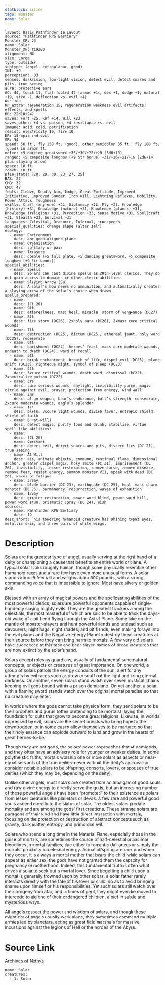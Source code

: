 ```yaml
---
statblock: inline
tags: monster
name: Solar
---
```

```statblock
layout: Basic Pathfinder 1e Layout
source: "Pathfinder RPG Bestiary"
Monster_CR: 23
name: Solar
Monster_XP: 819200
alignment: NG
size: Large
type: outsider
subtype: (angel, extraplanar, good)
INI: +9
perception: +33
senses: darkvision, low-light vision, detect evil, detect snares and pits, true seeing
aura: protective aura
AC: 44, touch 11, flat-footed 42 (armor +14, dex +1, dodge +1, natural +19, size -1, deflection vs. evil +4)
HP: 363
HP_extra: regeneration 15; regeneration weakness evil artifacts, effects, and spells
HD: 22d10+242
saves: Fort +25, Ref +14, Will +23
saves_other: +4 vs. poison, +4 resistance vs. evil
immune: acid, cold, petrification
resist: electricity 10, fire 10
DR: 15/epic and evil
SR: 34
speed: 50 ft., fly 150 ft. (good), other_semicolon 35 ft., fly 100 ft. (good) in armor ft.
melee: +5 dancing greatsword +35/+30/+25/+20 (3d6+18)
ranged: +5 composite longbow (+9 Str bonus) +31/+26/+21/+16 (2d6+14 plus slaying arrow)
space: 10 ft.
reach: 10 ft.
pf1e_stats: [28, 20, 30, 23, 27, 25]
BAB: 22
CMB: 32
CMD: 47
feats: Cleave, Deadly Aim, Dodge, Great Fortitude, Improved Initiative, Improved Sunder, Iron Will, Lightning Reflexes, Mobility, Power Attack, Toughness
skills: Craft (any one) +31, Diplomacy +32, Fly +32, Knowledge (history) +31, Knowledge (nature) +31, Knowledge (planes) +31, Knowledge (religion) +31, Perception +33, Sense Motive +33, Spellcraft +31, Stealth +21, Survival +31
languages: Celestial, Draconic, Infernal, truespeech
special_qualities: change shape (alter self)
ecology:
  - name: Environment
    desc: any good-aligned plane
  - name: Organisation
    desc: solitary or pair
  - name: Treasure
    desc: double (+5 full plate, +5 dancing greatsword, +5 composite longbow [+9 Str bonus])
special_abilities:
  - name: Spells
    desc: Solars can cast divine spells as 20th-level clerics. They do not gain access to domains or other cleric abilities.
  - name: Slaying Arrow (Su)
    desc: A solar’s bow needs no ammunition, and automatically creates a slaying arrow of the solar’s choice when drawn.
spells_prepared:
  - name:
    desc: (CL 20)
  - name: 9th
    desc: etherealness, mass heal, miracle, storm of vengeance (DC27)
  - name: 8th
    desc: fire storm (DC26), 2xholy aura (DC26), 2xmass cure critical wounds
  - name: 7th
    desc: destruction (DC25), dictum (DC25), ethereal jaunt, holy word (DC25), regenerate
  - name: 6th
    desc: banishment (DC24), heroes’ feast, mass cure moderate wounds, undeath to death (DC24), word of recall
  - name: 5th
    desc: break enchantment, breath of life, dispel evil (DC23), plane shift (DC23), righteous might, symbol of sleep (DC23)
  - name: 4th
    desc: 3xcure critical wounds, death ward, dismissal (DC22), 2xneutralize poison (DC22)
  - name: 3rd
    desc: cure serious wounds, daylight, invisibility purge, magic circle against evil, prayer, protection from energy, wind wall
  - name: 2nd
    desc: align weapon, bear’s endurance, bull’s strength, consecrate, 2xcure moderate wounds, eagle’s splendor
  - name: 1st
    desc: bless, 3xcure light wounds, divine favor, entropic shield, shield of faith
  - name: 0 (at-will)
    desc: detect magic, purify food and drink, stabilize, virtue
spell-like_abilities:
  - name:
    desc: (CL 20)
  - name: Constant
    desc: detect evil, detect snares and pits, discern lies (DC 21), true seeing
  - name: At Will
    desc: aid, animate objects, commune, continual flame, dimensional anchor, greater dispel magic, holy smite (DC 21), imprisonment (DC 26), invisibility, lesser restoration, remove curse, remove disease, remove fear, resist energy, summon monster VII, speak with dead (DC 20), waves of fatigue
  - name: 3/day
    desc: blade barrier (DC 23), earthquake (DC 25), heal, mass charm monster (DC 25), permanency, resurrection, waves of exhaustion
  - name: 1/day
    desc: greater restoration, power word blind, power word kill, power word stun, prismatic spray (DC 24), wish
sources:
  - name: Pathfinder RPG Bestiary
    desc: 12
desc_short: This towering humanoid creature has shining topaz eyes, metallic skin, and three pairs of white wings.
```
# Description
Solars are the greatest type of angel, usually serving at the right hand of a deity or championing a cause that benefits an entire world or plane. A typical solar looks roughly human, though some physically resemble other humanoid races and a rare few have even more unusual forms. A solar stands about 9 feet tall and weighs about 500 pounds, with a strong, commanding voice that is impossible to ignore. Most have silvery or golden skin.

Blessed with an array of magical powers and the spellcasting abilities of the most powerful clerics, solars are powerful opponents capable of single-handedly slaying mighty evils. They are the greatest trackers among the celestials, the most masterful of which are said to be able to track the days-old wake of a pit fiend flying through the Astral Plane. Some take on the mantle of monster-slayers and hunt powerful fiends and undead such as devourers, night hags, night shades, and pit fiends, even making forays into the evil planes and the Negative Energy Plane to destroy these creatures at their source before they can bring harm to mortals. A few very old solars have succeeded at this task and bear slayer-names of dread creatures that are now extinct by the solar’s hand.

Solars accept roles as guardians, usually of fundamental supernatural concepts, or objects or creatures of great importance. On one world, a group of solars patrols the energy conduits of the sun, alert for any attempts by evil races such as drow to snuff out the light and bring eternal darkness. On another, seven solars stand watch over seven mystical chains keeping evil gods bound within a prison demiplane. On yet another, a solar with a flaming sword stands watch over the original mortal paradise so that no creature may enter.

In worlds where the gods cannot take physical form, they send solars to be their prophets and gurus (often pretending to be mortals), laying the foundation for cults that grow to become great religions. Likewise, in worlds oppressed by evil, solars are the secret priests who bring hope to the downtrodden, or in some cases allow themselves to be martyred so that their holy essence can explode outward to land and grow in the hearts of great heroes-to-be.

Though they are not gods, the solars’ power approaches that of demigods, and they often have an advisory role for younger or weaker deities. In some polytheistic faiths, mortals worship one or more solars as aspects or near-equal servants of the true deities-never without the deity’s approval-or consider notable solars to be offspring, consorts, lovers, or spouses of true deities (which they may be, depending on the deity).

Unlike other angels, most solars are created from an amalgam of good souls and raw divine energy to directly serve the gods, but an increasing number of these powerful angels have been “promoted” to their existence as solars from lesser creatures like planetars or devas. A few rare and powerful good souls ascend directly to the status of solar. The oldest solars predate mortality and are among the gods’ first creations. These strange solars are paragons of their kind and have little direct interaction with mortals, focusing on the protection or destruction of abstract concepts such as gravity, dark matter, entropy, and primordial evil.

Solars who spend a long time in the Material Plane, especially those in the guise of mortals, are sometimes the source of half-celestial or aasimar bloodlines in mortal families, due either to romantic dalliances or simply the mortals’ proximity to celestial energy. Actual offspring are rare, and when they occur, it is always a mortal mother that bears the child-while solars can appear as either sex, the gods have not granted them the capacity for pregnancy or motherhood. Indeed, this fundamental truth is often what drives a solar to seek out a mortal lover. Since begetting a child upon a mortal is generally frowned upon by other solars, a solar father rarely interacts directly with the fate of his lover or child, so as to avoid bringing shame upon himself or his responsibilities. Yet such solars still watch over their progeny from afar, and in times of peril, they might even be moved to intercede to aid one of their endangered children, albiet in subtle and mysterious ways.

All angels respect the power and wisdom of solars, and though these mightiest of angels usually work alone, they sometimes command multiple armies led by planetars, acting as great field marshals for massive incursions against the legions of Hell or the hordes of the Abyss.
# Source Link
[Archives of Nethys](https://aonprd.com/MonsterDisplay.aspx?ItemName=Solar)
```encounter-table
name: Solar
creatures:
  - 1: Solar
```
